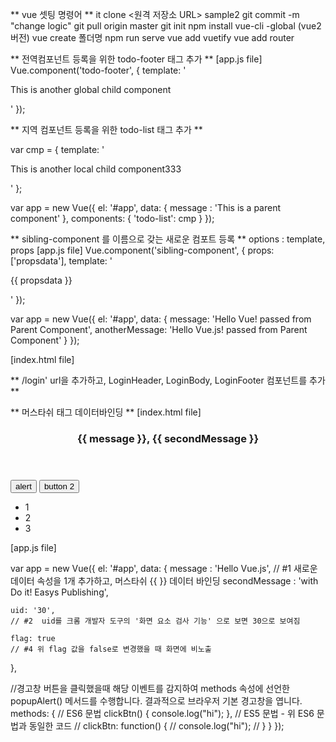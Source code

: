 
** vue 셋팅 명령어 **
it clone <원격 저장소 URL> sample2
git commit -m "change logic" 
git pull origin master
git init
npm install vue-cli -global  (vue2버전)
vue create 폴더명
npm run serve
vue add vuetify
vue add router

** 전역컴포넌트 등록을 위한 todo-footer 태그 추가  **
[app.js file]
Vue.component('todo-footer', {
    template: '<p>This is another global child component</p>'
});

** 지역 컴포넌트 등록을 위한 todo-list 태그 추가 **

var cmp = {
	template: '<p>This is another local child component333</p>'
};

var app = new Vue({
  el: '#app',
  data: {
    message : 'This is a parent component'
  },
   components: {
    'todo-list': cmp
     }
});


** sibling-component 를 이름으로 갖는 새로운 컴포트 등록 **
options : template, props
[app.js file]
Vue.component('sibling-component', {
  props: ['propsdata'],
  template: '<p>{{ propsdata }}</p>'
});

var app = new Vue({
  el: '#app',
  data: {
    message: 'Hello Vue! passed from Parent Component',
    anotherMessage: 'Hello Vue.js! passed from Parent Component'
  }
});

<!-- sibling-component 등록 -->
[index.html file]
<sibling-component v-bind:propsdata="anotherMessage"></sibling-component>


** /login' url을 추가하고, LoginHeader, LoginBody, LoginFooter 컴포넌트를 추가 **


<div id="app">
  <router-view name="header"></router-view>
  <router-view></router-view>
  <router-view name="footer"></router-view>
</div>


<script>
  var LoginBody = { template: '<div>This is LoginBody</div>' };
  var LoginHeader = { template: '<div>This is LoginHeader</div>' };
  var LoginFooter = { template: '<div>This is LoginFooter</div>' };

  var router = new VueRouter({
    routes: [
      // 실습 #1 - '/login' url을 추가하고, LoginHeader, LoginBody, LoginFooter 컴포넌트를 추가
      {
        path: '/login',
        components: {
          default: LoginBody,
          header: LoginHeader,
          footer: LoginFooter
        }
      },
    ]
  })

  var app = new Vue({
    router
  }).$mount('#app');

</script>



** 머스타쉬 태그  데이터바인딩 ** 
[index.html file]

<div id="app">
      <header>
        <h3>
          <!-- #1. 데이터 속성  추가 -->
          {{ message }}, {{ secondMessage }}
        </h3>
      </header>
      <section>
        <!-- #2. uid 값을 변경한 후 크롬 개발자 도구의 '요소 검사' 기능으로 아래 p 태그의 id 값 확인 -->
        <p v-bind:id="uid"></p>
        <button v-on:click="clickBtn">alert</button>
        <!-- 위 코드와 아래 코드는 동일한 역할을 수행. v-on:를 간소화한 문법은 @ -->
        <!-- <button @click="clickBtn">alert</button> -->
        <!-- #3. button 태그를 추가하고 새로 추가한 클릭 메서드를 연결 -->
        <button v-on:click="clickBtn2">button 2</button>
        <!-- #4. 데이터의 flag 속성 flag 값의따라 화면노출-->
        <ul v-if="flag">
          <li>1</li>
          <li>2</li>
          <li>3</li>
        </ul>
      </section>
    </div>


[app.js file]

var app = new Vue({
  el: '#app',
  data: {
    message : 'Hello Vue.js',
    // #1 새로운 데이터 속성을 1개 추가하고, 머스타쉬 {{ }} 데이터 바인딩
     secondMessage : 'with Do it! Easys Publishing',

    uid: '30',
    // #2  uid를 크롬 개발자 도구의 '화면 요소 검사 기능' 으로 보면 30으로 보여짐

    flag: true
    // #4 위 flag 값을 false로 변경했을 때 화면에 비노출
  },

  //경고창 버튼을 클릭했을때 해당 이벤트를 감지하여 methods 속성에 선언한 popupAlert() 메서드를 수행합니다. 결과적으로 브라우저 기본 경고창을 엽니다.
  methods: {
    // ES6 문법
    clickBtn() {
      console.log("hi");
    },
    // ES5 문법 - 위 ES6 문법과 동일한 코드
    // clickBtn: function() {
    //   console.log("hi");
    // }
  }
});


